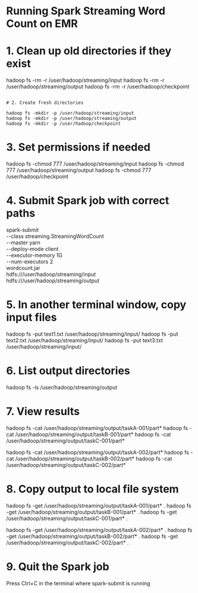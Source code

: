 # Running Spark Streaming Word Count on EMR

# 1. Clean up old directories if they exist

hadoop fs -rm -r /user/hadoop/streaming/input
hadoop fs -rm -r /user/hadoop/streaming/output
hadoop fs -rm -r /user/hadoop/checkpoint
```

# 2. Create fresh directories

hadoop fs -mkdir -p /user/hadoop/streaming/input
hadoop fs -mkdir -p /user/hadoop/streaming/output
hadoop fs -mkdir -p /user/hadoop/checkpoint
```

# 3. Set permissions if needed

hadoop fs -chmod 777 /user/hadoop/streaming/input
hadoop fs -chmod 777 /user/hadoop/streaming/output
hadoop fs -chmod 777 /user/hadoop/checkpoint


# 4. Submit Spark job with correct paths

spark-submit \
--class streaming.StreamingWordCount \
--master yarn \
--deploy-mode client \
--executor-memory 1G \
--num-executors 2 \
wordcount.jar \
hdfs:///user/hadoop/streaming/input \
hdfs:///user/hadoop/streaming/output


# 5. In another terminal window, copy input files

hadoop fs -put text1.txt /user/hadoop/streaming/input/
hadoop fs -put text2.txt /user/hadoop/streaming/input/
hadoop fs -put text3.txt /user/hadoop/streaming/input/


# 6. List output directories

hadoop fs -ls /user/hadoop/streaming/output


# 7. View results

hadoop fs -cat /user/hadoop/streaming/output/taskA-001/part*
hadoop fs -cat /user/hadoop/streaming/output/taskB-001/part*
hadoop fs -cat /user/hadoop/streaming/output/taskC-001/part*

hadoop fs -cat /user/hadoop/streaming/output/taskA-002/part*
hadoop fs -cat /user/hadoop/streaming/output/taskB-002/part*
hadoop fs -cat /user/hadoop/streaming/output/taskC-002/part*


# 8. Copy output to local file system

hadoop fs -get /user/hadoop/streaming/output/taskA-001/part* .
hadoop fs -get /user/hadoop/streaming/output/taskB-001/part* .
hadoop fs -get /user/hadoop/streaming/output/taskC-001/part* .

hadoop fs -get /user/hadoop/streaming/output/taskA-002/part* .
hadoop fs -get /user/hadoop/streaming/output/taskB-002/part* .
hadoop fs -get /user/hadoop/streaming/output/taskC-002/part* .

# 9. Quit the Spark job
Press Ctrl+C in the terminal where spark-submit is running
